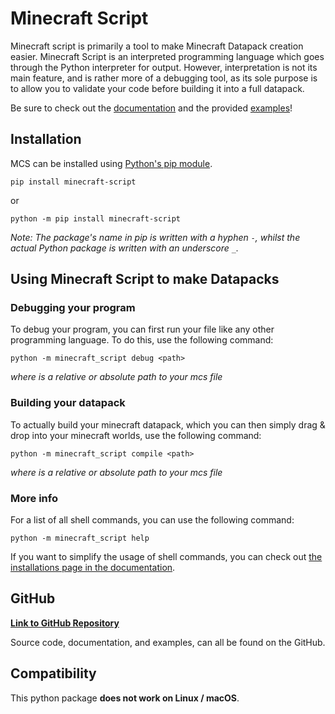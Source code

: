 # Minecraft Script

Minecraft script is primarily a tool to make Minecraft Datapack creation easier.
Minecraft Script is an interpreted programming language which goes through the Python interpreter for output.
However, interpretation is not its main feature, and is rather more of a debugging tool, as its sole
purpose is to allow you to validate your code before building it into a full datapack.

Be sure to check out the [documentation](https://github.com/Bard-Gaming/Minecraft-Script/tree/main/documentation) and the provided [examples](https://github.com/Bard-Gaming/Minecraft-Script/tree/main/examples)!

## Installation
MCS can be installed using [Python's pip module](https://pip.pypa.io/en/stable/installation/).

```commandline
pip install minecraft-script
```
or
```commandline
python -m pip install minecraft-script
```
_Note: The package's name in pip is written with a hyphen ``-``,
whilst the actual Python package is written with an underscore ``_``._


## Using Minecraft Script to make Datapacks
### Debugging your program
To debug your program, you can first run your file like any other programming language.
To do this, use the following command:
```commandline
python -m minecraft_script debug <path>
```
_where <path> is a relative or absolute path to your mcs file_

### Building your datapack
To actually build your minecraft datapack, which you can then simply drag & drop into your
minecraft worlds, use the following command:
```commandline
python -m minecraft_script compile <path>
```
_where <path> is a relative or absolute path to your mcs file_

### More info
For a list of all shell commands, you can use the following command:
```commandline
python -m minecraft_script help
```
If you want to simplify the usage of shell commands, you can check out [the installations page in the documentation](https://github.com/Bard-Gaming/Minecraft-Script/blob/main/documentation/custom-installations.md).

## GitHub
[**Link to GitHub Repository**](https://github.com/Bard-Gaming/Minecraft-Script)

Source code, documentation, and examples, can all be found on the GitHub.

## Compatibility
This python package **does not work on Linux / macOS**.
